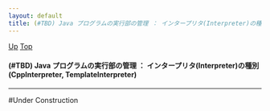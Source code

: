 ```yaml
---
layout: default
title: (#TBD) Java プログラムの実行部の管理 ： インタープリタ(Interpreter)の種別 (CppInterpreter, TemplateInterpreter)
---
```

[Up](no7882AgC.html) [Top](../index.html)

#### (#TBD) Java プログラムの実行部の管理 ： インタープリタ(Interpreter)の種別 (CppInterpreter, TemplateInterpreter)

--- 
#Under Construction





